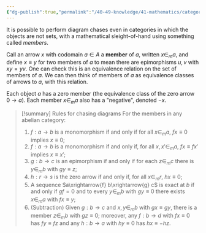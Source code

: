 ```yaml
---
{"dg-publish":true,"permalink":"/40-49-knowledge/41-mathematics/category-theory/abelian-categories/diagram-chases-without-elements/","updated":"2024-03-06T14:01:51-08:00"}
---
```



It is possible to perform diagram chases even in categories in which the objects are not sets, with a mathematical sleight-of-hand using something called *members*.

Call an arrow $x$ with codomain $a\in A$ a **member** of $a$, written $x\in_m a$, and define $x\equiv y$ for two members of $a$ to mean there are epimorphisms $u,v$ with $xy=yv$. One can check this is an equivalence relation on the set of members of $a$. We can then think of members of $a$ as equivalence classes of arrows to $a$, with this relation.

Each object $a$ has a zero member (the equivalence class of the zero arrow $0\to a$). Each member $x\in_m a$ also has a "negative", denoted $-x$.

>[!summary] Rules for chasing diagrams
>For the members in any abelian category:
>1. $f:a\to b$ is a monomorphism if and only if for all $x\in_m a$, $fx\equiv 0$ implies $x\equiv 0$;
>2. $f:a\to b$ is a monomorphism if and only if, for all $x,x'\in_m a$, $fx\equiv fx'$ implies $x\equiv x'$;
>3. $g:b\to c$ is an epimorphism if and only if for each $z\in_m c$ there is $y\in_m b$ with $gy\equiv z$;
>4. $h:r\to s$ is the zero arrow if and only if, for all $x\in_m r$, $hx\equiv 0$;
>5. A sequence $a\xrightarrow{f} b\xrightarrow{g} c$ is exact at $b$ if and only if $gf=0$ and to every $y\in_m b$ with $gy\equiv 0$ there exists $x\in_m a$ with $fx\equiv y$;
>6. (Subtraction) Given $g:b\to c$ and $x,y\in_m b$ with $gx\equiv gy$, there is a member $z\in_m b$ with $gz\equiv 0$; moreover, any $f:b\to d$ with $fx\equiv 0$ has $fy\equiv fz$ and any $h:b\to a$ with $hy\equiv 0$ has $hx\equiv -hz$.